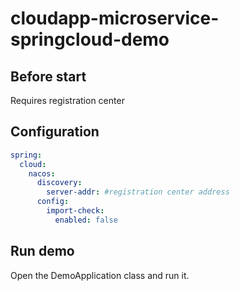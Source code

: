 # cloudapp-microservice-springcloud-demo

## Before start

Requires registration center

## Configuration

```yaml
spring:
  cloud:
    nacos:
      discovery:
        server-addr: #registration center address
      config:
        import-check:
          enabled: false
```

## Run demo

Open the DemoApplication class and run it.
